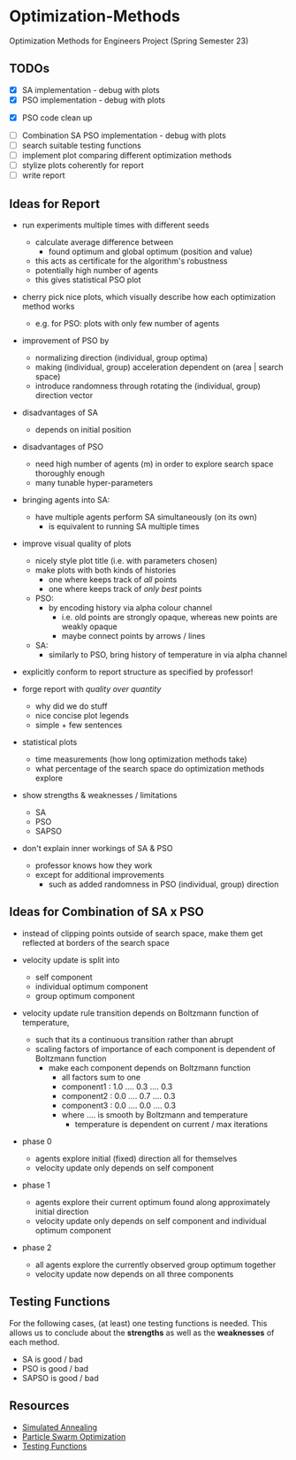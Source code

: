 # Optimization-Methods

Optimization Methods for Engineers Project (Spring Semester 23)

## TODOs

* [x] SA implementation - debug with plots
* [x] PSO implementation - debug with plots
- [x] PSO code clean up
* [ ] Combination SA PSO implementation - debug with plots
* [ ] search suitable testing functions
* [ ] implement plot comparing different optimization methods
* [ ] stylize plots coherently for report
* [ ] write report

## Ideas for Report

- run experiments multiple times with different seeds
    - calculate average difference between 
        - found optimum and global optimum (position and value)
    - this acts as certificate for the algorithm's robustness
    - potentially high number of agents
    - this gives statistical PSO plot 

- cherry pick nice plots, which visually describe how each optimization method works
    - e.g. for PSO: plots with only few number of agents

- improvement of PSO by
    - normalizing direction (individual, group optima)
    - making (individual, group) acceleration dependent on (area | search space)
    - introduce randomness through rotating the (individual, group) direction vector

- disadvantages of SA
    - depends on initial position

- disadvantages of PSO
    - need high number of agents (m) in order to explore search space thoroughly enough
    - many tunable hyper-parameters

- bringing agents into SA:
    - have multiple agents perform SA simultaneously (on its own)
        - is equivalent to running SA multiple times

- improve visual quality of plots 
    - nicely style plot title (i.e. with parameters chosen)
    - make plots with both kinds of histories
        - one where keeps track of _all_ points
        - one where keeps track of _only best_ points
    - PSO:
        - by encoding history via alpha colour channel
            - i.e. old points are strongly opaque, whereas new points are weakly opaque
            - maybe connect points by arrows / lines
    - SA:
        - similarly to PSO, bring history of temperature in via alpha channel

- explicitly conform to report structure as specified by professor!
- forge report with *quality over quantity*
    - why did we do stuff 
    - nice concise plot legends
    - simple + few sentences

- statistical plots
    - time measurements (how long optimization methods take)
    - what percentage of the search space do optimization methods explore

- show strengths & weaknesses / limitations
    - SA
    - PSO
    - SAPSO

- don't explain inner workings of SA & PSO
    - professor knows how they work
    - except for additional improvements 
        - such as added randomness in PSO (individual, group) direction

## Ideas for Combination of SA x PSO

- instead of clipping points outside of search space, make them get reflected at borders of the search space

- velocity update is split into
    - self component
    - individual optimum component
    - group optimum component

- velocity update rule transition depends on Boltzmann function of temperature, 
    - such that its a continuous transition rather than abrupt
    - scaling factors of importance of each component is dependent of Boltzmann function
        - make each component depends on Boltzmann function 
            - all factors sum to one
            - component1 : 1.0 .... 0.3 .... 0.3
            - component2 : 0.0 .... 0.7 .... 0.3
            - component3 : 0.0 .... 0.0 .... 0.3
            - where .... is smooth by Boltzmann and temperature
                - temperature is dependent on current / max iterations

- phase 0
    - agents explore initial (fixed) direction all for themselves
    - velocity update only depends on self component

- phase 1
    - agents explore their current optimum found along approximately initial direction
    - velocity update only depends on self component and individual optimum component

- phase 2 
    - all agents explore the currently observed group optimum together 
    - velocity update now depends on all three components

## Testing Functions

For the following cases, (at least) one testing functions is needed.
This allows us to conclude about the **strengths** as well as the **weaknesses** of each method.

- SA is good / bad
- PSO is good / bad
- SAPSO is good / bad

## Resources

- [Simulated Annealing](https://en.wikipedia.org/wiki/Simulated_annealing)
- [Particle Swarm Optimization](https://en.wikipedia.org/wiki/Particle_swarm_optimization)
- [Testing Functions](https://en.wikipedia.org/wiki/Test_functions_for_optimization)



